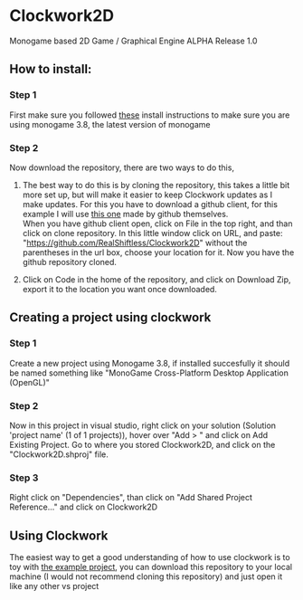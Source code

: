 # Clockwork2D
Monogame based 2D Game / Graphical Engine ALPHA Release 1.0

## How to install:
### Step 1
First make sure you followed [these](https://docs.monogame.net/articles/getting_started/0_getting_started.html) install instructions to make sure you are using monogame 3.8, the latest version of monogame

### Step 2
Now download the repository, there are two ways to do this,

1. The best way to do this is by cloning the repository, this takes a little bit more set up, but will make it easier to keep Clockwork updates as I make updates.
For this you have to download a github client, for this example I will use [this one](https://desktop.github.com) made by github themselves.<br>
When you have github client open, click on File in the top right, and than click on clone repository.
In this little window click on URL, and paste: "https://github.com/RealShiftless/Clockwork2D" without the parentheses in the url box, choose your location for it.
Now you have the github repository cloned.

2. Click on Code in the home of the repository, and click on Download Zip, export it to the location you want once downloaded.


## Creating a project using clockwork
### Step 1
Create a new project using Monogame 3.8, if installed succesfully it should be named something like "MonoGame Cross-Platform Desktop Application (OpenGL)"

### Step 2
Now in this project in visual studio, right click on your solution (Solution 'project name' (1 of 1 projects)), hover over "Add > " and click on Add Existing Project. Go to where you stored Clockwork2D, and click on the "Clockwork2D.shproj" file.

### Step 3
Right click on "Dependencies", than click on "Add Shared Project Reference..." and click on Clockwork2D


## Using Clockwork
The easiest way to get a good understanding of how to use clockwork is to toy with [the example project](https://github.com/RealShiftless/ClockworkExample), you can download this repository to your local machine (I would not recommend cloning this repository) and just open it like any other vs project
